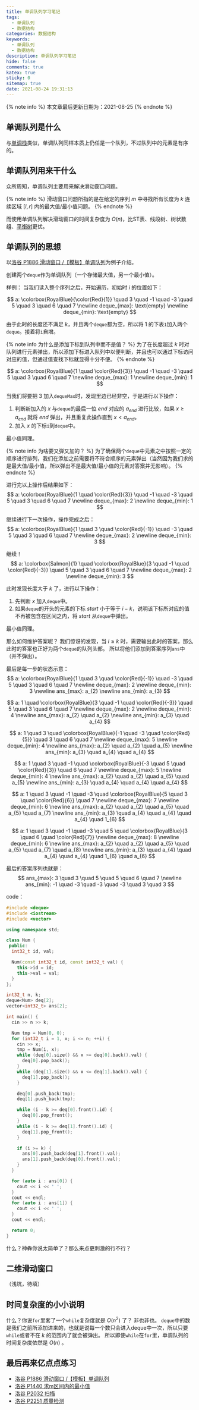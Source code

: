 ```yaml
---
title: 单调队列学习笔记
tags:
  - 单调队列
  - 数据结构
categories: 数据结构
keywords:
  - 单调队列
  - 数据结构
description: 单调队列学习笔记
hide: false
comments: true
katex: true
sticky: 0
sitemap: true
date: 2021-08-24 19:31:13
---
```


{% note info %}
本文章最后更新日期为：2021-08-25
{% endnote %}

## 单调队列是什么
与[单调栈](../monotonic-stack/)类似，单调队列同样本质上仍任是一个队列，不过队列中的元素是有序的。

## 单调队列用来干什么
众所周知，单调队列主要用来解决滑动窗口问题。

{% note info %}
滑动窗口问题所指的是在给定的序列 $m$ 中寻找所有长度为 $k$ 连续区域 $\left[l, r\right]$ 内的最大值/最小值问题。
{% endnote %}

而使用单调队列解决滑动窗口的时间复杂度为 $O(n)$，比ST表、线段树、树状数组、[平衡树](../fhq-treap/)更优。

## 单调队列的思想
以[洛谷 P1886 滑动窗口 /【模板】单调队列](https://www.luogu.com.cn/problem/P1886)为例子介绍。

创建两个`deque`作为单调队列（一个存储最大值，另一个最小值）。

样例：
当我们读入整个序列之后，开始遍历，初始时 $i$ 的位置如下：

$$
a: \colorbox{RoyalBlue}{\color{Red}{1}} \quad 3 \quad -1 \quad -3 \quad 5 \quad 3 \quad 6 \quad 7 \newline
deque_{max}: \text{empty} \newline
deque_{min}: \text{empty}
$$

由于此时的长度还不满足 $k$，并且两个`deque`都为空，所以将 $1$ 的下表`1`加入两个`deque`。接着将`i`自增。

{% note info 为什么是添加下标到队列中而不是值？ %}
为了在长度超过 $k$ 时对队列进行元素弹出，所以添加下标进入队列中以便判断，并且也可以通过下标访问对应的值，但通过值查找下标就显得十分不便。 
{% endnote %}

$$
a: \colorbox{RoyalBlue}{1 \quad \color{Red}{3}} \quad -1 \quad -3 \quad 5 \quad 3 \quad 6 \quad 7 \newline
deque_{max}: 1 \newline
deque_{min}: 1
$$

当我们将要把 $3$ 加入`dequeMax`时，发现里边已经非空，于是进行以下操作：
1. 判断新加入的 $x$ 与`deque`的最后一位 $end$ 对应的 $a_{end}$ 进行比较，如果 $x \geqslant a_{end}$ 就将 $end$ 弹出，并且重复此操作直到 $x < a_{end}$。
2. 加入 $x$ 的下标`i`到`deque`中。

最小值同理。

{% note info 为啥要又弹又加的？ %}
为了确保两个`deque`中元素之中按照一定的顺序进行排列，我们在添加之前需要将不符合顺序的元素弹出（当然因为我们求的是最大值/最小值，所以弹出不是最大值/最小值的元素对答案并无影响）。
{% endnote %}

进行完以上操作后结果如下：
$$
a: \colorbox{RoyalBlue}{1 \quad \color{Red}{3}} \quad -1 \quad -3 \quad 5 \quad 3 \quad 6 \quad 7 \newline
deque_{max}: 2 \newline
deque_{min}: 1
$$

继续进行下一次操作，操作完成之后：
$$
a: \colorbox{RoyalBlue}{1 \quad 3 \quad \color{Red}{-1}} \quad -3 \quad 5 \quad 3 \quad 6 \quad 7 \newline
deque_{max}: 2 \newline
deque_{min}: 3
$$

继续！
$$
a: \colorbox{Salmon}{1} \quad \colorbox{RoyalBlue}{3 \quad -1 \quad \color{Red}{-3}} \quad 5 \quad 3 \quad 6 \quad 7 \newline
deque_{max}: 2 \newline
deque_{min}: 3
$$

此时发现长度大于 $k$ 了，进行以下操作：
1. 先判断 $x$ 加入`deque`中。
2. 如果`deque`的开头的元素的下标 $start$ 小于等于 $i - k$，说明该下标所对应的值不再被包含在区间之内，将 $start$ 从`deque`中弹出。

最小值同理。

那么如何维护答案呢？
我们惊讶的发现，当 $i \geqslant k$ 时，需要输出此时的答案，那么此时的答案也正好为两个`deque`的队列头部。
所以将他们添加到答案序列`ans`中（并不弹出）。

最后是每一步的状态示意：
$$
a: \colorbox{RoyalBlue}{1 \quad 3 \quad \color{Red}{-1}} \quad -3 \quad 5 \quad 3 \quad 6 \quad 7 \newline
deque_{max}: 2 \newline
deque_{min}: 3 \newline
ans_{max}: a_{2} \newline
ans_{min}: a_{3}
$$

$$
a: 1 \quad \colorbox{RoyalBlue}{3 \quad -1 \quad \color{Red}{-3}} \quad 5 \quad 3 \quad 6 \quad 7 \newline
deque_{max}: 2 \newline
deque_{min}: 4 \newline
ans_{max}: a_{2} \quad a_{2} \newline
ans_{min}: a_{3} \quad a_{4}
$$

$$
a: 1 \quad 3 \quad \colorbox{RoyalBlue}{-1 \quad -3 \quad \color{Red}{5}} \quad 3 \quad 6 \quad 7 \newline
deque_{max}: 5 \newline
deque_{min}: 4 \newline
ans_{max}: a_{2} \quad a_{2} \quad a_{5} \newline
ans_{min}: a_{3} \quad a_{4} \quad a_{4}
$$

$$
a: 1 \quad 3 \quad -1 \quad \colorbox{RoyalBlue}{-3 \quad 5 \quad \color{Red}{3}} \quad 6 \quad 7 \newline
deque_{max}: 5 \newline
deque_{min}: 4 \newline
ans_{max}: a_{2} \quad a_{2} \quad a_{5} \quad a_{5} \newline
ans_{min}: a_{3} \quad a_{4} \quad a_{4} \quad a_{4}
$$

$$
a: 1 \quad 3 \quad -1 \quad -3 \quad \colorbox{RoyalBlue}{5 \quad 3 \quad \color{Red}{6}} \quad 7 \newline
deque_{max}: 7 \newline
deque_{min}: 6 \newline
ans_{max}: a_{2} \quad a_{2} \quad a_{5} \quad a_{5} \quad a_{7} \newline
ans_{min}: a_{3} \quad a_{4} \quad a_{4} \quad a_{4} \quad 1_{6}
$$

$$
a: 1 \quad 3 \quad -1 \quad -3 \quad 5 \quad \colorbox{RoyalBlue}{3 \quad 6 \quad \color{Red}{7}} \newline
deque_{max}: 8 \newline
deque_{min}: 6 \newline
ans_{max}: a_{2} \quad a_{2} \quad a_{5} \quad a_{5} \quad a_{7} \quad a_{8} \newline
ans_{min}: a_{3} \quad a_{4} \quad a_{4} \quad a_{4} \quad 1_{6} \quad a_{6}
$$

最后的答案序列也就是：
$$
ans_{max}: 3 \quad 3 \quad 5 \quad 5 \quad 6 \quad 7 \newline
ans_{min}: -1 \quad -3 \quad -3 \quad -3 \quad 3 \quad 3
$$

code：
```cpp
#include <deque>
#include <iostream>
#include <vector>

using namespace std;

class Num {
 public:
  int32_t id, val;

  Num(const int32_t id, const int32_t val) {
    this->id = id;
    this->val = val;
  }
};

int32_t n, k;
deque<Num> deq[2];
vector<int32_t> ans[2];

int main() {
  cin >> n >> k;

  Num tmp = Num(0, 0);
  for (int32_t i = 1, x; i <= n; ++i) {
    cin >> x;
    tmp = Num(i, x);
    while (deq[0].size() && x >= deq[0].back().val) {
      deq[0].pop_back();
    }
    while (deq[1].size() && x <= deq[1].back().val) {
      deq[1].pop_back();
    }

    deq[0].push_back(tmp);
    deq[1].push_back(tmp);

    while (i - k >= deq[0].front().id) {
      deq[0].pop_front();
    }
    while (i - k >= deq[1].front().id) {
      deq[1].pop_front();
    }

    if (i >= k) {
      ans[0].push_back(deq[1].front().val);
      ans[1].push_back(deq[0].front().val);
    }
  }

  for (auto i : ans[0]) {
    cout << i << ' ';
  }
  cout << endl;
  for (auto i : ans[1]) {
    cout << i << ' ';
  }
  cout << endl;

  return 0;
}

```

什么？神犇你说太简单了？那么来点更刺激的行不行？
## 二维滑动窗口
（浅坑，待填）

## 时间复杂度的小小说明
什么？你说`for`里套了一个`while`复杂度就是 $O(n^{2})$ 了？ 非也非也。
`deque`中的数是我们之前所添加进来的，也就是说每一个数只会进入deque中一次，所以只要`while`或者不在 $k$ 的范围内了就会被弹出。
所以即使`while`在`for`里，单调队列的时间复杂度依然是 $O(n)$ 。

## 最后再来亿点点练习
* [洛谷 P1886 滑动窗口 /【模板】单调队列](https://www.luogu.com.cn/problem/P1886)
* [洛谷 P1440 求m区间内的最小值](https://www.luogu.com.cn/problem/P1440)
* [洛谷 P2032 扫描](https://www.luogu.com.cn/problem/P2032)
* [洛谷 P2251 质量检测](https://www.luogu.com.cn/problem/P2251)
